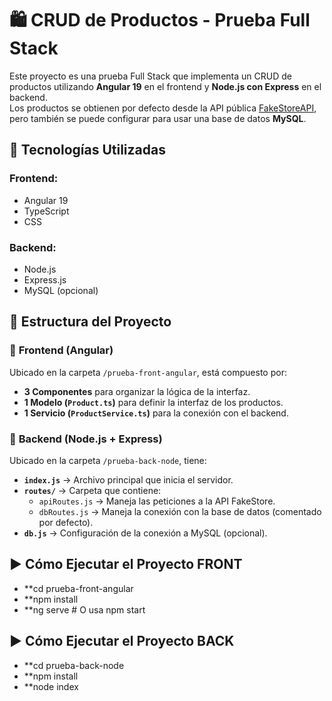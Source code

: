 # 🛍️ CRUD de Productos - Prueba Full Stack

Este proyecto es una prueba Full Stack que implementa un CRUD de productos utilizando **Angular 19** en el frontend y **Node.js con Express** en el backend.  
Los productos se obtienen por defecto desde la API pública [FakeStoreAPI](https://fakestoreapi.com/products), pero también se puede configurar para usar una base de datos **MySQL**.

## 🚀 Tecnologías Utilizadas
### Frontend:
- Angular 19
- TypeScript
- CSS

### Backend:
- Node.js
- Express.js
- MySQL (opcional)

## 📂 Estructura del Proyecto

### 📌 **Frontend (Angular)**
Ubicado en la carpeta `/prueba-front-angular`, está compuesto por:
- **3 Componentes** para organizar la lógica de la interfaz.
- **1 Modelo (`Product.ts`)** para definir la interfaz de los productos.
- **1 Servicio (`ProductService.ts`)** para la conexión con el backend.

### 📌 **Backend (Node.js + Express)**
Ubicado en la carpeta `/prueba-back-node`, tiene:
- **`index.js`** → Archivo principal que inicia el servidor.
- **`routes/`** → Carpeta que contiene:
  - `apiRoutes.js` → Maneja las peticiones a la API FakeStore.
  - `dbRoutes.js` → Maneja la conexión con la base de datos (comentado por defecto).
- **`db.js`** → Configuración de la conexión a MySQL (opcional).

## ▶️ Cómo Ejecutar el Proyecto FRONT
- **cd prueba-front-angular
- **npm install
- **ng serve    # O usa npm start

## ▶️ Cómo Ejecutar el Proyecto BACK
- **cd prueba-back-node
- **npm install
- **node index
